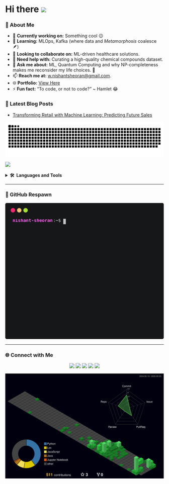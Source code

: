 <h1 align="Left">Hi there <img src="https://media.giphy.com/media/hvRJCLFzcasrR4ia7z/giphy.gif" width="5%"></h1>

### 🌟 About Me
- 🔭 **Currently working on:** Something cool :wink:
- 🌱 **Learning:** MLOps, Kafka (where data and _Metamorphosis_ coalesce 🪶)
- 👯 **Looking to collaborate on:** ML-driven healthcare solutions.
- 🤝 **Need help with:** Curating a high-quality chemical compounds dataset.
- 💬 **Ask me about:** ML, Quantum Computing and why NP-completeness makes me reconsider my life choices. 🤔
- 📫 **Reach me at:** w.nishantsheoran@gmail.com.
- 🌐 **Portfolio:** [View Here](nishant.is-a.dev)
- ⚡ **Fun fact:** “To code, or not to code?” ~ Hamlet 😂
<!-- 📄 **Resume:** [View Here](https://drive.google.com/file/d/12sgJ7snn4HcypoNj1hWYTdOdKWWFIRsv/view?usp=sharing). -->
### 📕 Latest Blog Posts
<!-- BLOG-POST-LIST:START -->
- [Transforming Retail with Machine Learning: Predicting Future Sales](https://nishant-sheoran.medium.com/transforming-retail-with-machine-learning-predicting-future-sales-fec92fe735b0?source=rss-45443248d491------2)
<!-- BLOG-POST-LIST:END -->

<div align="center">
  <picture>
    <source media="(prefers-color-scheme: dark)" srcset="svg-files/github-snake-dark.svg" />
    <source media="(prefers-color-scheme: light)" srcset="svg-files/github-snake.svg" />
    <img alt="GitHub Snake Animation" src="svg-files/github-snake.svg" />
  </picture>
</div>

![](https://komarev.com/ghpvc/?username=nishant-sheoran&style=plastic&color=brightgreen)

<details>
  <summary><b>🛠️&nbsp;&nbsp;Languages&nbsp;and&nbsp;Tools</b></summary>
  <br/>
  <p align="left"> <a href="https://www.arduino.cc/" target="_blank" rel="noreferrer">
    <img src="https://cdn.worldvectorlogo.com/logos/arduino-1.svg" alt="arduino" width="40" height="40" />
  </a>
  <a href="https://www.cprogramming.com/" target="_blank" rel="noreferrer">
    <img src="https://raw.githubusercontent.com/devicons/devicon/master/icons/c/c-original.svg" alt="c" width="40" height="40" />
  </a>
  <a href="https://www.chartjs.org" target="_blank" rel="noreferrer">
    <img src="https://www.chartjs.org/media/logo-title.svg" alt="chartjs" width="40" height="40" />
  </a>
  <a href="https://www.w3schools.com/cpp/" target="_blank" rel="noreferrer">
    <img src="https://raw.githubusercontent.com/devicons/devicon/master/icons/cplusplus/cplusplus-original.svg" alt="cplusplus" width="40" height="40" />
  </a>
  <a href="https://www.w3schools.com/css/" target="_blank" rel="noreferrer">
    <img src="https://raw.githubusercontent.com/devicons/devicon/master/icons/css3/css3-original-wordmark.svg" alt="css3" width="40" height="40" />
  </a>
  <a href="https://www.djangoproject.com/" target="_blank" rel="noreferrer">
    <img src="https://cdn.worldvectorlogo.com/logos/django.svg" alt="django" width="40" height="40" />
  </a>
  <a href="https://www.docker.com/" target="_blank" rel="noreferrer">
    <img src="https://raw.githubusercontent.com/devicons/devicon/master/icons/docker/docker-original-wordmark.svg" alt="docker" width="40" height="40" />
  </a>
  <a href="https://www.figma.com/" target="_blank" rel="noreferrer">
    <img src="https://www.vectorlogo.zone/logos/figma/figma-icon.svg" alt="figma" width="40" height="40" />
  </a>
  <a href="https://flask.palletsprojects.com/" target="_blank" rel="noreferrer">
    <img src="https://www.vectorlogo.zone/logos/pocoo_flask/pocoo_flask-icon.svg" alt="flask" width="40" height="40" />
  </a>
  <a href="https://git-scm.com/" target="_blank" rel="noreferrer">
    <img src="https://www.vectorlogo.zone/logos/git-scm/git-scm-icon.svg" alt="git" width="40" height="40" />
  </a>
  <a href="https://www.w3.org/html/" target="_blank" rel="noreferrer">
    <img src="https://raw.githubusercontent.com/devicons/devicon/master/icons/html5/html5-original-wordmark.svg" alt="html5" width="40" height="40" />
  </a>
  <a href="https://kubernetes.io" target="_blank" rel="noreferrer">
    <img src="https://www.vectorlogo.zone/logos/kubernetes/kubernetes-icon.svg" alt="kubernetes" width="40" height="40" />
  </a>
  <a href="https://www.mongodb.com/" target="_blank" rel="noreferrer">
    <img src="https://raw.githubusercontent.com/devicons/devicon/master/icons/mongodb/mongodb-original-wordmark.svg" alt="mongodb" width="40" height="40" />
  </a>
  <a href="https://www.mysql.com/" target="_blank" rel="noreferrer">
    <img src="https://raw.githubusercontent.com/devicons/devicon/master/icons/mysql/mysql-original-wordmark.svg" alt="mysql" width="40" height="40" />
  </a>
  <a href="https://nodejs.org" target="_blank" rel="noreferrer">
    <img src="https://raw.githubusercontent.com/devicons/devicon/master/icons/nodejs/nodejs-original-wordmark.svg" alt="nodejs" width="40" height="40" />
  </a>
  <a href="https://opencv.org/" target="_blank" rel="noreferrer">
    <img src="https://www.vectorlogo.zone/logos/opencv/opencv-icon.svg" alt="opencv" width="40" height="40" />
  </a>
  <a href="https://pandas.pydata.org/" target="_blank" rel="noreferrer">
    <img src="https://raw.githubusercontent.com/devicons/devicon/2ae2a900d2f041da66e950e4d48052658d850630/icons/pandas/pandas-original.svg" alt="pandas" width="40" height="40" />
  </a>
  <a href="https://postman.com" target="_blank" rel="noreferrer">
    <img src="https://www.vectorlogo.zone/logos/getpostman/getpostman-icon.svg" alt="postman" width="40" height="40" />
  </a>
  <a href="https://www.python.org" target="_blank" rel="noreferrer">
    <img src="https://raw.githubusercontent.com/devicons/devicon/master/icons/python/python-original.svg" alt="python" width="40" height="40" />
  </a>
  <a href="https://pytorch.org/" target="_blank" rel="noreferrer">
    <img src="https://www.vectorlogo.zone/logos/pytorch/pytorch-icon.svg" alt="pytorch" width="40" height="40" />
  </a>
  <a href="https://reactjs.org/" target="_blank" rel="noreferrer">
    <img src="https://raw.githubusercontent.com/devicons/devicon/master/icons/react/react-original-wordmark.svg" alt="react" width="40" height="40" />
  </a>
  <a href="https://scikit-learn.org/" target="_blank" rel="noreferrer">
    <img src="https://upload.wikimedia.org/wikipedia/commons/0/05/Scikit_learn_logo_small.svg" alt="scikit_learn" width="40" height="40" />
  </a>
  <a href="https://seaborn.pydata.org/" target="_blank" rel="noreferrer">
    <img src="https://seaborn.pydata.org/_images/logo-mark-lightbg.svg" alt="seaborn" width="40" height="40" />
  </a>
  <a href="https://www.sqlite.org/" target="_blank" rel="noreferrer">
    <img src="https://www.vectorlogo.zone/logos/sqlite/sqlite-icon.svg" alt="sqlite" width="40" height="40" />
  </a>
  <a href="https://www.tensorflow.org" target="_blank" rel="noreferrer">
    <img src="https://www.vectorlogo.zone/logos/tensorflow/tensorflow-icon.svg" alt="tensorflow" width="40" height="40" />
  </a> </p>

</details>


---
### 🌌 GitHub Respawn

<div align="center">
  <picture>
    <img alt="Github Stats Animation" src ="svg-files/github_stats.svg" />
  </picture>
</div>

---

### 🌐 Connect with Me

<p align="center">
  <a href="https://linkedin.com/in/nishant-sheoran" target="_blank"><img src="https://img.shields.io/badge/-LinkedIn-0A66C2?style=for-the-badge&logo=linkedin&logoColor=white"></a>
  <a href="https://medium.com/@nishant-sheoran" target="_blank"><img src="https://img.shields.io/badge/-Medium-12100E?style=for-the-badge&logo=medium&logoColor=white"></a>
  <a href="https://kaggle.com/nishantsheoran" target="_blank"><img src="https://img.shields.io/badge/-Kaggle-20BEFF?style=for-the-badge&logo=kaggle&logoColor=white"></a>
  <a href="https://www.hackerrank.com/nishant_sheoran" target="_blank"><img src="https://img.shields.io/badge/-Hackerrank-2EC866?style=for-the-badge&logo=hackerrank&logoColor=white"></a>
  <a href="https://www.leetcode.com/nishant_sheoran" target="_blank"><img src="https://img.shields.io/badge/-LeetCode-FFA116?style=for-the-badge&logo=leetcode&logoColor=white"></a>
</p>

![3D Contributions](svg-files/profile-night-green.svg)



